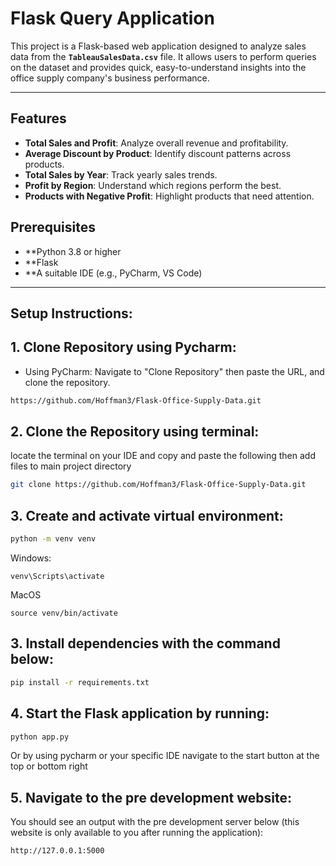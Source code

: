 # **Flask Query Application**

This project is a Flask-based web application designed to analyze sales data from the **`TableauSalesData.csv`** file. It allows users to perform queries on the dataset and provides quick, easy-to-understand insights into the office supply company's business performance.

---

## **Features**

- **Total Sales and Profit**: Analyze overall revenue and profitability.
- **Average Discount by Product**: Identify discount patterns across products.
- **Total Sales by Year**: Track yearly sales trends.
- **Profit by Region**: Understand which regions perform the best.
- **Products with Negative Profit**: Highlight products that need attention.

## **Prerequisites**

- **Python 3.8 or higher
- **Flask
- **A suitable IDE (e.g., PyCharm, VS Code)
---
## **Setup Instructions:**

## **1. Clone Repository using Pycharm:**
- Using PyCharm: Navigate to "Clone Repository" then paste the URL, and clone the repository.
```bash
https://github.com/Hoffman3/Flask-Office-Supply-Data.git
```

## **2. Clone the Repository using terminal:**
locate the terminal on your IDE and copy and paste the following then add files to main project directory
```bash
git clone https://github.com/Hoffman3/Flask-Office-Supply-Data.git
```
## **3. Create and activate virtual environment:**
```bash
python -m venv venv
```
Windows:
```
venv\Scripts\activate
```
MacOS
```
source venv/bin/activate
```

## **3. Install dependencies with the command below:**
```bash
pip install -r requirements.txt
```
## **4. Start the Flask application by running:**

```bash
python app.py

```
Or by using pycharm or your specific IDE navigate to the start button at the top or bottom right
## **5. Navigate to the pre development website:**
You should see an output with the pre development server below (this website is only available to you after running the application):

```
http://127.0.0.1:5000
```



